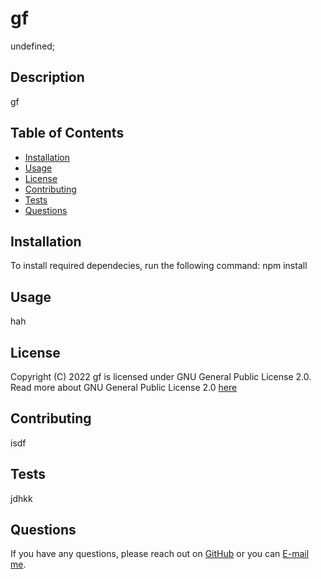 # gf
  undefined;


  ## Description
  gf

  ## Table of Contents
  * [Installation](#installation)
  * [Usage](#usage)
  * [License](#license)
  * [Contributing](#contributing)
  * [Tests](#tests)
  * [Questions](#questions)

  ## Installation
  To install required dependecies, run the following command:
  npm install

  ## Usage
  hah

  ## License
  Copyright (C) 2022 
  gf is licensed under GNU General Public License 2.0.
  Read more about GNU General Public License 2.0 <a href="undefined">here</a>

  ## Contributing
 isdf

  ## Tests
 jdhkk

  ## Questions
  If you have any questions, please reach out on <a href="https://github.com/hassj/">GitHub</a> or you can <a href="mailto:sacylkowski@gmail.com">E-mail me</a>.
